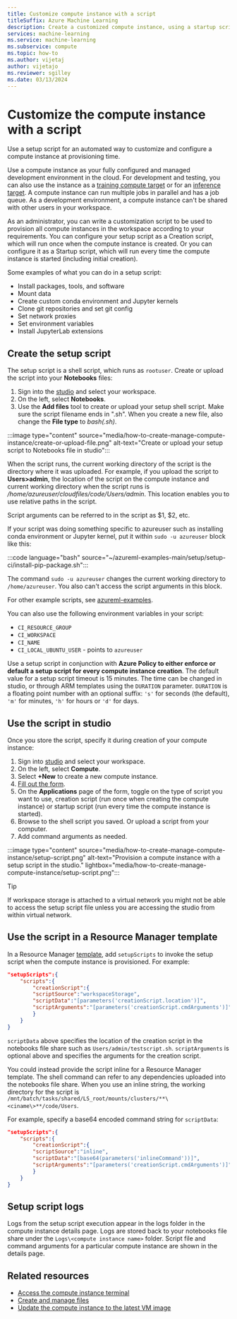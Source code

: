 ```yaml
---
title: Customize compute instance with a script
titleSuffix: Azure Machine Learning
description: Create a customized compute instance, using a startup script. Use the compute instance as your development environment, or as compute target for dev/test purposes.
services: machine-learning
ms.service: machine-learning
ms.subservice: compute
ms.topic: how-to
ms.author: vijetaj
author: vijetajo
ms.reviewer: sgilley
ms.date: 03/13/2024
---
```


# Customize the compute instance with a script

Use a setup script for an automated way to customize and configure a compute instance at provisioning time. 

Use a compute instance as your fully configured and managed development environment in the cloud. For development and testing, you can also use the instance as a [training compute target](concept-compute-target.md#training-compute-targets) or for an [inference target](concept-compute-target.md#compute-targets-for-inference).  A compute instance can run multiple jobs in parallel and has a job queue. As a development environment, a compute instance can't be shared with other users in your workspace.

As an administrator, you can write a customization script to be used to provision all compute instances in the workspace according to your requirements. You can configure your setup script as a Creation script, which will run once when the compute instance is created. Or you can configure it as a Startup script, which will run every time the compute instance is started (including initial creation).

Some examples of what you can do in a setup script:

* Install packages, tools, and software
* Mount data
* Create custom conda environment and Jupyter kernels
* Clone git repositories and set git config
* Set network proxies
* Set environment variables
* Install JupyterLab extensions

## Create the setup script

The setup script is a shell script, which runs as `rootuser`. Create or upload the script into your **Notebooks** files:

1. Sign into the [studio](https://ml.azure.com) and select your workspace.
1. On the left, select **Notebooks**.
1. Use the **Add files** tool to create or upload your setup shell script. Make sure the script filename ends in ".sh". When you create a new file, also change the **File type** to *bash(.sh)*.

:::image type="content" source="media/how-to-create-manage-compute-instance/create-or-upload-file.png" alt-text="Create or upload your setup script to Notebooks file in studio":::

When the script runs, the current working directory of the script is the directory where it was uploaded. For example, if you upload the script to **Users>admin**, the location of the script on the compute instance and current working directory when the script runs is */home/azureuser/cloudfiles/code/Users/admin*. This location enables you to use relative paths in the script.

Script arguments can be referred to in the script as $1, $2, etc.

If your script was doing something specific to azureuser such as installing conda environment or Jupyter kernel,  put it within `sudo -u azureuser` block like this:

:::code language="bash" source="~/azureml-examples-main/setup/setup-ci/install-pip-package.sh":::

The command `sudo -u azureuser` changes the current working directory to `/home/azureuser`. You also can't access the script arguments in this block.

For other example scripts, see [azureml-examples](https://github.com/Azure/azureml-examples/tree/main/setup/setup-ci).

You can also use the following environment variables in your script:

* `CI_RESOURCE_GROUP`
* `CI_WORKSPACE`
* `CI_NAME`
* `CI_LOCAL_UBUNTU_USER` - points to `azureuser`

Use a setup script in conjunction with **Azure Policy to either enforce or default a setup script for every compute instance creation**.
The default value for a setup script timeout is 15 minutes. The time can be changed in studio, or through ARM templates using the `DURATION` parameter.
`DURATION` is a floating point number with an optional suffix: `'s'` for seconds (the default), `'m'` for minutes, `'h'` for hours or `'d'` for days.

## Use the script in studio

Once you store the script, specify it during creation of your compute instance:

1. Sign into [studio](https://ml.azure.com/) and select your workspace.
1. On the left, select **Compute**.
1. Select **+New** to create a new compute instance.
1. [Fill out the form](how-to-create-compute-instance.md?tabs=azure-studio#create).
1. On the **Applications** page of the form, toggle on the type of script you want to use, creation script (run once when creating the compute instance) or startup script (run every time the compute instance is started).
1. Browse to the shell script you saved. Or upload a script from your computer.
1. Add command arguments as needed.

:::image type="content" source="media/how-to-create-manage-compute-instance/setup-script.png" alt-text="Provision a compute instance with a setup script in the studio." lightbox="media/how-to-create-manage-compute-instance/setup-script.png":::

> [!TIP]
> If workspace storage is attached to a virtual network you might not be able to access the setup script file unless you are accessing the studio from within virtual network.

## Use the script in a Resource Manager template

In a Resource Manager [template](https://github.com/Azure/azure-quickstart-templates/tree/master/quickstarts/microsoft.machinelearningservices/machine-learning-compute-create-computeinstance), add `setupScripts` to invoke the setup script when the compute instance is provisioned. For example:

```json
"setupScripts":{
    "scripts":{
        "creationScript":{
        "scriptSource":"workspaceStorage",
        "scriptData":"[parameters('creationScript.location')]",
        "scriptArguments":"[parameters('creationScript.cmdArguments')]"
        }
    }
}
```

`scriptData` above specifies the location of the creation script in the notebooks file share such as `Users/admin/testscript.sh`.
`scriptArguments` is optional above and specifies the arguments for the creation script.

You could instead provide the script inline for a Resource Manager template. The shell command can refer to any dependencies uploaded into the notebooks file share. When you use an inline string, the working directory for the script is `/mnt/batch/tasks/shared/LS_root/mounts/clusters/**\<ciname\>**/code/Users`.

For example, specify a base64 encoded command string for `scriptData`:

```json
"setupScripts":{
    "scripts":{
        "creationScript":{
        "scriptSource":"inline",
        "scriptData":"[base64(parameters('inlineCommand'))]",
        "scriptArguments":"[parameters('creationScript.cmdArguments')]"
        }
    }
}
```

## Setup script logs

Logs from the setup script execution appear in the logs folder in the compute instance details page. Logs are stored back to your notebooks file share under the `Logs\<compute instance name>` folder. Script file and command arguments for a particular compute instance are shown in the details page.

## Related resources

* [Access the compute instance terminal](how-to-access-terminal.md)
* [Create and manage files](how-to-manage-files.md)
* [Update the compute instance to the latest VM image](concept-vulnerability-management.md#compute-instance)
